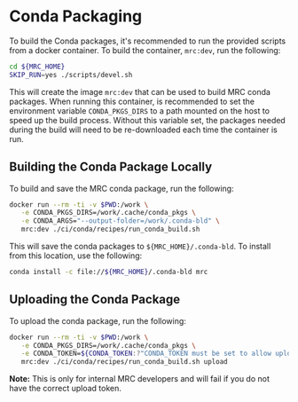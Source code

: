 # Conda Packaging

To build the Conda packages, it's recommended to run the provided scripts from a docker container. To build the container, `mrc:dev`, run the following:

```bash
cd ${MRC_HOME}
SKIP_RUN=yes ./scripts/devel.sh
```

This will create the image `mrc:dev` that can be used to build MRC conda packages. When running this container, is recommended to set the environment variable `CONDA_PKGS_DIRS` to a path mounted on the host to speed up the build process. Without this variable set, the packages needed during the build will need to be re-downloaded each time the container is run.

## Building the Conda Package Locally

To build and save the MRC conda package, run the following:

```bash
docker run --rm -ti -v $PWD:/work \
   -e CONDA_PKGS_DIRS=/work/.cache/conda_pkgs \
   -e CONDA_ARGS="--output-folder=/work/.conda-bld" \
   mrc:dev ./ci/conda/recipes/run_conda_build.sh
```

This will save the conda packages to `${MRC_HOME}/.conda-bld`. To install from this location, use the following:

```bash
conda install -c file://${MRC_HOME}/.conda-bld mrc
```

## Uploading the Conda Package

To upload the conda package, run the following:

```bash
docker run --rm -ti -v $PWD:/work \
   -e CONDA_PKGS_DIRS=/work/.cache/conda_pkgs \
   -e CONDA_TOKEN=${CONDA_TOKEN:?"CONDA_TOKEN must be set to allow upload"} \
   mrc:dev ./ci/conda/recipes/run_conda_build.sh upload
```

**Note:** This is only for internal MRC developers and will fail if you do not have the correct upload token.
